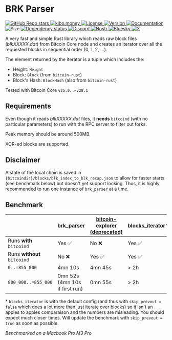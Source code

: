 # BRK Parser

<p align="left">
  <a href="https://github.com/bitcoinresearchkit/brk">
    <img alt="GitHub Repo stars" src="https://img.shields.io/github/stars/bitcoinresearchkit/brk?style=social">
  </a>
  <a href="https://kibo.money">
    <img alt="kibo.money" src="https://img.shields.io/badge/showcase-kib%C5%8D.money-orange">
  </a>
  <a href="https://github.com/bitcoinresearchkit/brk/blob/main/LICENSE.md">
    <img src="https://img.shields.io/crates/l/brk" alt="License" />
  </a>
  <a href="https://crates.io/crates/brk_parser">
    <img src="https://img.shields.io/crates/v/brk_parser" alt="Version" />
  </a>
  <a href="https://docs.rs/brk_parser">
    <img src="https://img.shields.io/docsrs/brk_parser" alt="Documentation" />
  </a>
  <img src="https://img.shields.io/crates/size/brk_parser" alt="Size" />
  <a href="https://deps.rs/crate/brk_parser">
    <img src="https://deps.rs/crate/brk_parser/latest/status.svg" alt="Dependency status">
  </a>
  <a href="https://discord.gg/HaR3wpH3nr">
    <img src="https://img.shields.io/discord/1350431684562124850?label=discord" alt="Discord" />
  </a>
  <a href="https://primal.net/p/nprofile1qqsfw5dacngjlahye34krvgz7u0yghhjgk7gxzl5ptm9v6n2y3sn03sqxu2e6">
    <img src="https://img.shields.io/badge/nostr-purple?link=https%3A%2F%2Fprimal.net%2Fp%2Fnprofile1qqsfw5dacngjlahye34krvgz7u0yghhjgk7gxzl5ptm9v6n2y3sn03sqxu2e6" alt="Nostr" />
  </a>
  <a href="https://bsky.app/profile/bitcoinresearchkit.org">
    <img src="https://img.shields.io/badge/bluesky-blue?link=https%3A%2F%2Fbsky.app%2Fprofile%2Fbitcoinresearchkit.org" alt="Bluesky" />
  </a>
  <a href="https://x.com/brkdotorg">
    <img src="https://img.shields.io/badge/x.com-black" alt="X" />
  </a>
</p>

A very fast and simple Rust library which reads raw block files (*blkXXXXX.dat*) from Bitcoin Core node and creates an iterator over all the requested blocks in sequential order (0, 1, 2, ...).

The element returned by the iterator is a tuple which includes the:
- Height: `Height`
- Block: `Block` (from `bitcoin-rust`)
- Block's Hash: `BlockHash` (also from `bitcoin-rust`)

Tested with Bitcoin Core `v25.0..=v28.1`

## Requirements

Even though it reads *blkXXXXX.dat* files, it **needs** `bitcoind` (with no particular parameters) to run with the RPC server to filter out forks.

Peak memory should be around 500MB.

XOR-ed blocks are supported.

## Disclaimer

A state of the local chain is saved in `{bitcoindir}/blocks/blk_index_to_blk_recap.json` to allow for faster starts (see benchmark below) but doesn't yet support locking. Thus, it is highly recommended to run one instance of `brk_parser` at a time.

## Benchmark

|  | [brk_parser](https://crates.io/crates/brk_parser) | [bitcoin-explorer (deprecated)](https://crates.io/crates/bitcoin-explorer) | [blocks_iterator](https://crates.io/crates/blocks_iterator)* |
| --- | --- | --- | --- |
| Runs **with** `bitcoind` | Yes ✅ | No ❌ | Yes ✅ |
| Runs **without** `bitcoind` | No ❌ | Yes ✅ | Yes ✅ |
| `0..=855_000` | 4mn 10s | 4mn 45s | > 2h |
| `800_000..=855_000` | 0mn 52s (4mn 10s if first run) | 0mn 55s | > 2h |

\* `blocks_iterator` is with the default config (and thus with `skip_prevout = false` which does a lot more than just iterate over blocks) so it isn't an apples to apples comparaison and the numbers are misleading. You should expect much closer times. Will update the benchmark with `skip_prevout = true` as soon as possible.

*Benchmarked on a Macbook Pro M3 Pro*
